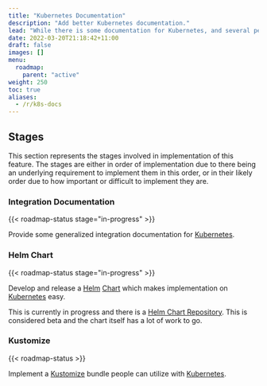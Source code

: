 ```yaml
---
title: "Kubernetes Documentation"
description: "Add better Kubernetes documentation."
lead: "While there is some documentation for Kubernetes, and several people have it working, better documentation is needed."
date: 2022-03-20T21:18:42+11:00
draft: false
images: []
menu:
  roadmap:
    parent: "active"
weight: 250
toc: true
aliases:
  - /r/k8s-docs
---
```


## Stages

This section represents the stages involved in implementation of this feature. The stages are either in order of
implementation due to there being an underlying requirement to implement them in this order, or in their likely order
due to how important or difficult to implement they are.

### Integration Documentation

{{< roadmap-status stage="in-progress" >}}

Provide some generalized integration documentation for [Kubernetes].

### Helm Chart

{{< roadmap-status stage="in-progress" >}}

Develop and release a [Helm] [Chart](https://helm.sh/docs/topics/charts/) which makes implementation on [Kubernetes]
easy.

This is currently in progress and there is a [Helm Chart Repository](https://charts.authelia.com). This is considered
beta and the chart itself has a lot of work to go.

### Kustomize

{{< roadmap-status >}}

Implement a [Kustomize] bundle people can utilize with [Kubernetes].

[Helm]: https://helm.sh/
[Kubernetes]: https://kubernetes.io/
[Kustomize]: https://kustomize.io/
